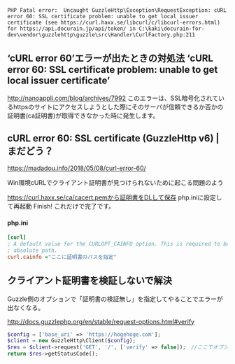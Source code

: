 ## 
```
PHP Fatal error:  Uncaught GuzzleHttp\Exception\RequestException: cURL error 60: SSL certificate problem: unable to get local issuer certificate (see https://curl.haxx.se/libcurl/c/libcurl-errors.html) for https://api.docurain.jp/api/token/ in C:\kaki\docurain-for-dev\vendor\guzzlehttp\guzzle\src\Handler\CurlFactory.php:211
```

## ‘cURL error 60’エラーが出たときの対処法 ‘cURL error 60: SSL certificate problem: unable to get local issuer certificate’
http://nanoappli.com/blog/archives/7992
このエラーは、SSL暗号化されているhttpsのサイトにアクセスしようとした際にそのサーバが信頼できるか否かの証明書(ca証明書)が取得できなかった時に発生します。


## cURL error 60: SSL certificate (GuzzleHttp v6) | まだどう？
https://madadou.info/2018/05/08/curl-error-60/

Win環境cURLでクライアント証明書が見つけられないために起こる問題のよう

https://curl.haxx.se/ca/cacert.pemから証明書をDLして保存
php.iniに設定して再起動 Finish!
これだけで完了です。


#### php.ini
```ini
[curl]
; A default value for the CURLOPT_CAINFO option. This is required to be an
; absolute path.
curl.cainfo ="ここに証明書のパスを指定"
```


## クライアント証明書を検証しないで解決
Guzzle側のオプションで「証明書の検証無し」を指定してやることでエラーが出なくなる。  

http://docs.guzzlephp.org/en/stable/request-options.html#verify


```php
$config = ['base_uri' => 'https://hogehoge.com'];
$client = new GuzzleHttp\Client($config);
$res = $client->request('GET', '/', ['verify' => false]);　//ここでオプション指定
return $res->getStatusCode();
```

